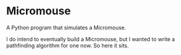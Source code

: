 # Micromouse
A Python program that simulates a Micromouse.

I do intend to eventually build a Micromouse, but I wanted to write a pathfinding algorithm for one now. So here it sits.
